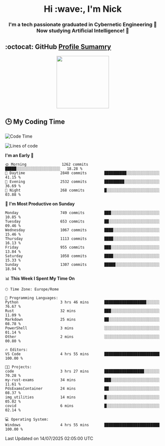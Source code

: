 <h1 align="center">Hi :wave:, I'm Nick</h1>

<h3 align="center">I'm a tech passionate graduated in Cybernetic Engineering 🤖<br>
Now studying Artificial Intelligence! 🧠</h3>


## :octocat: GitHub <a href="https://github.com/vn7n24fzkq/github-profile-summary-cards">Profile Sumamry</a>

<p align="center">
   <img style="height:170px;display:inline-block"  src="http://github-profile-summary-cards.vercel.app/api/cards/profile-details?username=CodeClimberNT&theme=github_dark" />
<!--    <img style="height:170px;display:inline-block"  src="http://github-profile-summary-cards.vercel.app/api/cards/repos-per-language?username=CodeClimberNT&theme=github_dark&exclude=" /> -->
</p>

 ## :clock3: My Coding Time 
 
<!--START_SECTION:waka-->
![Code Time](http://img.shields.io/badge/Code%20Time-742%20hrs%208%20mins-blue)

![Lines of code](https://img.shields.io/badge/From%20Hello%20World%20I%27ve%20Written-5.8%20million%20lines%20of%20code-blue)

**I'm an Early 🐤** 

```text
🌞 Morning                1262 commits        █████░░░░░░░░░░░░░░░░░░░░   18.28 % 
🌆 Daytime                2840 commits        ██████████░░░░░░░░░░░░░░░   41.15 % 
🌃 Evening                2532 commits        █████████░░░░░░░░░░░░░░░░   36.69 % 
🌙 Night                  268 commits         █░░░░░░░░░░░░░░░░░░░░░░░░   03.88 % 
```
📅 **I'm Most Productive on Sunday** 

```text
Monday                   749 commits         ███░░░░░░░░░░░░░░░░░░░░░░   10.85 % 
Tuesday                  653 commits         ██░░░░░░░░░░░░░░░░░░░░░░░   09.46 % 
Wednesday                1067 commits        ████░░░░░░░░░░░░░░░░░░░░░   15.46 % 
Thursday                 1113 commits        ████░░░░░░░░░░░░░░░░░░░░░   16.13 % 
Friday                   955 commits         ███░░░░░░░░░░░░░░░░░░░░░░   13.84 % 
Saturday                 1058 commits        ████░░░░░░░░░░░░░░░░░░░░░   15.33 % 
Sunday                   1307 commits        █████░░░░░░░░░░░░░░░░░░░░   18.94 % 
```


📊 **This Week I Spent My Time On** 

```text
🕑︎ Time Zone: Europe/Rome

💬 Programming Languages: 
Python                   3 hrs 46 mins       ███████████████████░░░░░░   76.67 % 
Rust                     32 mins             ███░░░░░░░░░░░░░░░░░░░░░░   11.09 % 
Markdown                 25 mins             ██░░░░░░░░░░░░░░░░░░░░░░░   08.78 % 
PowerShell               3 mins              ░░░░░░░░░░░░░░░░░░░░░░░░░   01.14 % 
Other                    2 mins              ░░░░░░░░░░░░░░░░░░░░░░░░░   00.80 % 

🔥 Editors: 
VS Code                  4 hrs 55 mins       █████████████████████████   100.00 % 

🐱‍💻 Projects: 
code                     3 hrs 27 mins       ██████████████████░░░░░░░   70.28 % 
my-rust-exams            34 mins             ███░░░░░░░░░░░░░░░░░░░░░░   11.61 % 
PdsExamsContainer        24 mins             ██░░░░░░░░░░░░░░░░░░░░░░░   08.37 % 
img_utilities            14 mins             █░░░░░░░░░░░░░░░░░░░░░░░░   05.02 % 
covid                    6 mins              █░░░░░░░░░░░░░░░░░░░░░░░░   02.14 % 

💻 Operating System: 
Windows                  4 hrs 55 mins       █████████████████████████   100.00 % 
```


 Last Updated on 14/07/2025 02:05:00 UTC
<!--END_SECTION:waka-->


